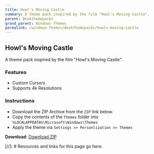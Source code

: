 ```yaml
---
title: Howl's Moving Castle
summary: A theme pack inspired by the film "Howl's Moving Castle".
parent: Deskthemepacks
grand_parent: Windows Themes
permalink: /windows-themes/deskthemepacks/howls-moving-castle
---
```


## Howl's Moving Castle
A theme pack inspired by the film "Howl's Moving Castle".

### Features

- Custom Cursors
- Supports 4k Resolutions

### Instructions

- Download the ZIP Archive from the `ZIP` link below.
- Copy the contents of the `Themes` folder into `%LOCALAPPDATA%\Microsoft\Windows\Themes`
- Apply the theme via `Settings >> Personlization >> Themes`

**Download**: [Download ZIP] 

<!-- ////////////////////////////////////////////////////////////////////////////////////////////////////////////////////// -->

[//]: # Resources and links for this page go here.

[Download ZIP]: https://gitlab.com/the-back-room/deskthemepacks/sfw/howls-moving-castle/-/archive/main/howls-moving-castle-main.zip

<!-- ////////////////////////////////////////////////////////////////////////////////////////////////////////////////////// -->
